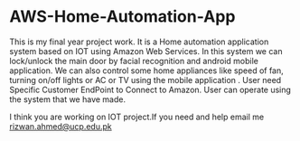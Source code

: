 # AWS-Home-Automation-App
This is my final year project work. It is a Home automation application system based on IOT using Amazon Web Services. In this system we can lock/unlock the main door by facial recognition and android mobile application. We can also control some home appliances like speed of fan, turning on/off lights or AC or TV using the mobile application .
User need Specific Customer EndPoint to Connect to Amazon.
User can operate using the system that we have made.

I think you are working on IOT project.If you need and help email me rizwan.ahmed@ucp.edu.pk
